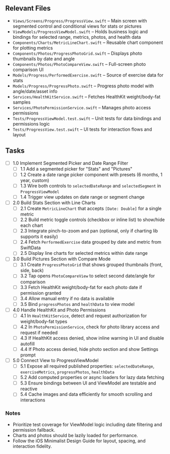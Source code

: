 ## Relevant Files

- `Views/Screens/Progress/ProgressView.swift` – Main screen with segmented control and conditional views for stats or pictures
- `ViewModels/ProgressViewModel.swift` – Holds business logic and bindings for selected range, metrics, photos, and health data
- `Components/Charts/MetricLineChart.swift` – Reusable chart component for plotting metrics
- `Components/Photos/ProgressPhotoGrid.swift` – Displays photo thumbnails by date and angle
- `Components/Photos/PhotoCompareView.swift` – Full-screen photo comparison UI
- `Models/Progress/PerformedExercise.swift` – Source of exercise data for stats
- `Models/Progress/ProgressPhoto.swift` – Progress photo model with angle/date/asset info
- `Services/HealthKitService.swift` – Fetches HealthKit weight/body-fat samples
- `Services/PhotoPermissionService.swift` – Manages photo access permissions
- `Tests/ProgressViewModel.test.swift` – Unit tests for data bindings and permissions logic
- `Tests/ProgressView.test.swift` – UI tests for interaction flows and layout

## Tasks

- [ ] 1.0 Implement Segmented Picker and Date Range Filter
  - [ ] 1.1 Add a segmented picker for "Stats" and "Pictures"
  - [ ] 1.2 Create a date range picker component with presets (6 months, 1 year, custom)
  - [ ] 1.3 Wire both controls to `selectedDateRange` and `selectedSegment` in `ProgressViewModel`
  - [ ] 1.4 Trigger view updates on date range or segment change

- [ ] 2.0 Build Stats Section with Line Charts
  - [ ] 2.1 Create `MetricLineChart` that accepts `[Date: Double]` for a single metric
  - [ ] 2.2 Build metric toggle controls (checkbox or inline list) to show/hide each chart
  - [ ] 2.3 Integrate pinch-to-zoom and pan (optional, only if charting lib supports it easily)
  - [ ] 2.4 Fetch `PerformedExercise` data grouped by date and metric from SwiftData
  - [ ] 2.5 Display line charts for selected metrics within date range

- [ ] 3.0 Build Pictures Section with Compare Mode
  - [ ] 3.1 Create `ProgressPhotoGrid` that shows grouped thumbnails (front, side, back)
  - [ ] 3.2 Tap opens `PhotoCompareView` to select second date/angle for comparison
  - [ ] 3.3 Fetch HealthKit weight/body-fat for each photo date if permission granted
  - [ ] 3.4 Allow manual entry if no data is available
  - [ ] 3.5 Bind `progressPhotos` and `healthData` to view model

- [ ] 4.0 Handle HealthKit and Photo Permissions
  - [ ] 4.1 In `HealthKitService`, detect and request authorization for weight/body-fat types
  - [ ] 4.2 In `PhotoPermissionService`, check for photo library access and request if needed
  - [ ] 4.3 If HealthKit access denied, show inline warning in UI and disable autofill
  - [ ] 4.4 If Photo access denied, hide photo section and show Settings prompt

- [ ] 5.0 Connect View to ProgressViewModel
  - [ ] 5.1 Expose all required published properties: `selectedDateRange`, `exerciseMetrics`, `progressPhotos`, `healthData`
  - [ ] 5.2 Add computed properties or async loaders for lazy data fetching
  - [ ] 5.3 Ensure bindings between UI and ViewModel are testable and reactive
  - [ ] 5.4 Cache images and data efficiently for smooth scrolling and interactions

### Notes

- Prioritize test coverage for ViewModel logic including date filtering and permission fallback.
- Charts and photos should be lazily loaded for performance.
- Follow the iOS Minimalist Design Guide for layout, spacing, and interaction fidelity.